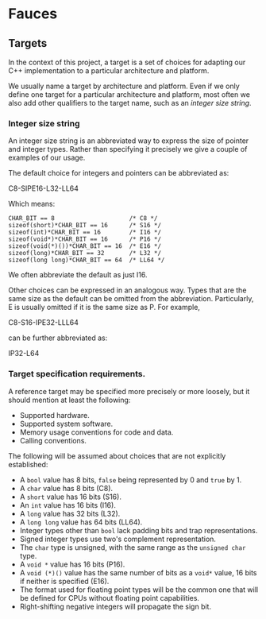 # Fauces

## Targets

In the context of this project, a target is a set of choices for adapting our C++ implementation to a particular architecture and platform.

We usually name a target by architecture and platform. Even if we only define one target for a particular architecture and platform, most often we also add other qualifiers to the target name, such as an *integer size string*.

### Integer size string

An integer size string is an abbreviated way to express the size of pointer and integer types. Rather than specifying it precisely we give a couple of examples of our usage.

The default choice for integers and pointers can be abbreviated as:

C8-SIPE16-L32-LL64

Which means:

    CHAR_BIT == 8                     /* C8 */
    sizeof(short)*CHAR_BIT == 16      /* S16 */
    sizeof(int)*CHAR_BIT == 16        /* I16 */
    sizeof(void*)*CHAR_BIT == 16      /* P16 */
    sizeof(void(*)())*CHAR_BIT == 16  /* E16 */
    sizeof(long)*CHAR_BIT == 32       /* L32 */
    sizeof(long long)*CHAR_BIT == 64  /* LL64 */

We often abbreviate the default as just I16.

Other choices can be expressed in an analogous way. Types that are the same size as the default can be omitted from the abbreviation. Particularly, E is usually omitted if it is the same size as P. For example,

C8-S16-IPE32-LLL64

can be further abbreviated as:

IP32-L64

### Target specification requirements.

A reference target may be specified more precisely or more loosely, but it should mention at least the following:

* Supported hardware.
* Supported system software.
* Memory usage conventions for code and data.
* Calling conventions.

The following will be assumed about choices that are not explicitly established:

* A `bool` value has 8 bits, `false` being represented by 0 and `true` by 1.
* A `char` value has 8 bits (C8).
* A `short` value has 16 bits (S16).
* An `int` value has 16 bits (I16).
* A `long` value has 32 bits (L32).
* A `long long` value has 64 bits (LL64).
* Integer types other than `bool` lack padding bits and trap representations.
* Signed integer types use two's complement representation.
* The `char` type is unsigned, with the same range as the `unsigned char` type.
* A `void *` value has 16 bits (P16).
* A `void (*)()` value has the same number of bits as a `void*` value, 16 bits if neither is specified (E16).
* The format used for floating point types will be the common one that will be defined for CPUs without floating point capabilities.
* Right-shifting negative integers will propagate the sign bit.

